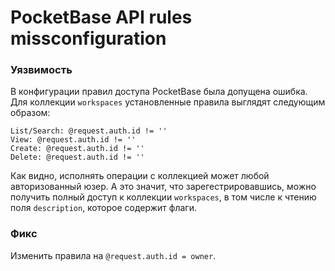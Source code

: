 # PocketBase API rules missconfiguration

### Уязвимость

В конфигурации правил доступа PocketBase была допущена ошибка. Для коллекции `workspaces` установленные правила выглядят следующим образом:

```
List/Search: @request.auth.id != ''
View: @request.auth.id != ''
Create: @request.auth.id != ''
Delete: @request.auth.id != ''
```

Как видно, исполнять операции с коллекцией может любой авторизованный юзер. А это значит, что зарегестрировавшись, можно получить полный доступ к коллекции `workspaces`, в том числе к чтению поля `description`, которое содержит флаги.

### Фикс

Изменить правила на `@request.auth.id = owner`.
